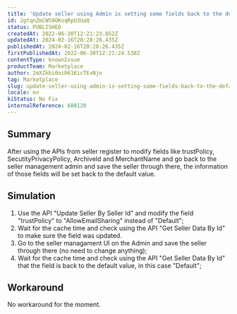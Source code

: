 ```yaml
---
title: 'Update seller using Admin is setting some fields back to the default value after changing it via API'
id: 2gtqnZmCW59OKoqRpU3UaQ
status: PUBLISHED
createdAt: 2022-06-30T12:21:23.852Z
updatedAt: 2024-02-16T20:28:26.435Z
publishedAt: 2024-02-16T20:28:26.435Z
firstPublishedAt: 2022-06-30T12:21:24.538Z
contentType: knownIssue
productTeam: Marketplace
author: 2mXZkbi0oi061KicTExNjo
tag: Marketplace
slug: update-seller-using-admin-is-setting-some-fields-back-to-the-default-value-after-changing-it-via-api
locale: en
kiStatus: No Fix
internalReference: 608120
---
```


## Summary



After using the APIs from seller register to modify fields like trustPolicy, SecutityPrivacyPolicy, ArchiveId and MerchantName and go back to the seller management admin and save the seller through there, the information of those fields will be set back to the default value.



## Simulation



1. Use the API "Update Seller By Seller Id" and modify the field "trustPolicy" to "AllowEmailSharing" instead of "Default";
2. Wait for the cache time and check using the API "Get Seller Data By Id" to make sure the field was updated.
3. Go to the seller managament UI on the Admin and save the seller through there (no need to change anything);
4. Wait for the cache time and check using the API "Get Seller Data By Id" that the field is back to the default value, in this case "Default";



## Workaround


No workaround for the moment.

